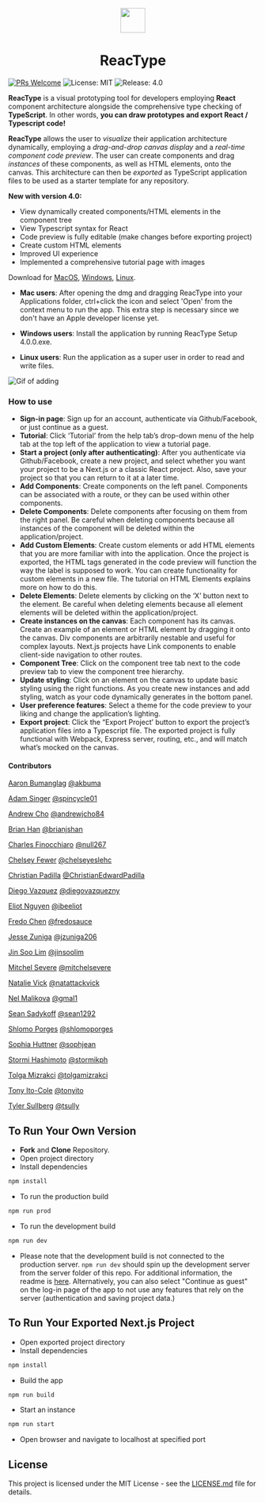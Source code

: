 <p align="center">
  <img width="50" src=https://i.imgur.com/Z2aKWji.png?1>
  <h1 align="center">ReacType </h1>
</p>

[![PRs Welcome](https://img.shields.io/badge/PRs-welcome-brightgreen.svg)](https://github.com/team-reactype/ReacType/pulls)
![License: MIT](https://img.shields.io/badge/License-MIT-yellow.svg)
![Release: 4.0](https://img.shields.io/badge/Release-4.0-orange)

**ReacType** is a visual prototyping tool for developers employing **React** component architecture alongside the comprehensive type checking of **TypeScript**.
In other words, **you can draw prototypes and export React / Typescript code!**

**ReacType** allows the user to _visualize_ their application architecture dynamically, employing a _drag-and-drop canvas display_ and a _real-time component code preview_. The user can create components and drag _instances_ of these components, as well as HTML elements, onto the canvas. This architecture can then be _exported_ as TypeScript application files to be used as a starter template for any repository.

**New with version 4.0:**

- View dynamically created components/HTML elements in the component tree
- View Typescript syntax for React
- Code preview is fully editable (make changes before exporting project)
- Create custom HTML elements
- Improved UI experience
- Implemented a comprehensive tutorial page with images

Download for [MacOS](https://github.com/team-reactype/ReacType/releases), [Windows](https://github.com/team-reactype/ReacType/releases/), [Linux](https://github.com/team-reactype/ReacType/releases/).

- **Mac users**: After opening the dmg and dragging ReacType into your Applications folder, ctrl+click the icon and select 'Open' from the context menu to run the app. This extra step is necessary since we don't have an Apple developer license yet.

- **Windows users**: Install the application by running ReacType Setup 4.0.0.exe.

- **Linux users**: Run the application as a super user in order to read and write files.

![Gif of adding](https://i.imgur.com/Ioqkr00.gif)

### How to use

- **Sign-in page**: Sign up for an account, authenticate via Github/Facebook, or just continue as a guest.
- **Tutorial**: Click ‘Tutorial’ from the help tab’s drop-down menu of the help tab at the top left of the application to view a tutorial page.
- **Start a project (only after authenticating)**: After you authenticate via Github/Facebook, create a new project, and select whether you want your project to be a Next.js or a classic React project. Also, save your project so that you can return to it at a later time.
- **Add Components**: Create components on the left panel. Components can be associated with a route, or they can be used within other components.
- **Delete Components**: Delete components after focusing on them from the right panel. Be careful when deleting components because all instances of the component will be deleted within the application/project.
- **Add Custom Elements**: Create custom elements or add HTML elements that you are more familiar with into the application. Once the project is exported, the HTML tags generated in the code preview will function the way the label is supposed to work. You can create functionality for custom elements in a new file. The tutorial on HTML Elements explains more on how to do this.
- **Delete Elements**: Delete elements by clicking on the ‘X’ button next to the element. Be careful when deleting elements because all element elements will be deleted within the application/project.
- **Create instances on the canvas**: Each component has its canvas. Create an example of an element or HTML element by dragging it onto the canvas. Div components are arbitrarily nestable and useful for complex layouts. Next.js projects have Link components to enable client-side navigation to other routes.
- **Component Tree**: Click on the component tree tab next to the code preview tab to view the component tree hierarchy.
- **Update styling**: Click on an element on the canvas to update basic styling using the right functions. As you create new instances and add styling, watch as your code dynamically generates in the bottom panel.
- **User preference features**: Select a theme for the code preview to your liking and change the application’s lighting.
- **Export project**: Click the “Export Project’ button to export the project’s application files into a Typescript file. The exported project is fully functional with Webpack, Express server, routing, etc., and will match what’s mocked on the canvas.

#### Contributors

[Aaron Bumanglag](https://www.linkedin.com/in/akbuma) [@akbuma](https://github.com/akbuma)

[Adam Singer](https://linkedin.com/in/adsing) [@spincycle01](https://github.com/spincycle01)

[Andrew Cho](https://www.linkedin.com/in/andrewjcho84/) [@andrewjcho84](https://github.com/andrewjcho84)

[Brian Han](https://www.linkedin.com/in/brianjisoohan/) [@brianjshan](https://github.com/brianjshan)

[Charles Finocchiaro](https://www.linkedin.com/in/charles-finocchiaro-62440040/) [@null267](https://github.com/null267)

[Chelsey Fewer](https://www.linkedin.com/in/chelsey-fewer/) [@chelseyeslehc](https://github.com/chelseyeslehc)

[Christian Padilla](https://linkedin.com/in/ChristianEdwardPadilla) [@ChristianEdwardPadilla](https://github.com/ChristianEdwardPadilla)

[Diego Vazquez](https://www.linkedin.com/in/diegovazquezny/) [@diegovazquezny](https://github.com/diegovazquezny)

[Eliot Nguyen](https://linkedin.com/in/ibeeliot) [@ibeeliot](https://github.com/ibeeliot)

[Fredo Chen](https://www.linkedin.com/in/fredochen/) [@fredosauce](https://github.com/fredosauce)

[Jesse Zuniga](https://linkedin.com/in/jesse-zuniga) [@jzuniga206](https://github.com/jzuniga206)

[Jin Soo Lim](https://www.linkedin.com/in/jin-soo-lim-3a567b1b3/) [@jinsoolim](https://github.com/jinsoolim)

[Mitchel Severe](https://www.linkedin.com/in/misevere/) [@mitchelsevere](https://github.com/mitchelsevere)

[Natalie Vick](https://www.linkedin.com/in/vicknatalie/) [@natattackvick](https://github.com/natattackvick)

[Nel Malikova](https://www.linkedin.com/in/gmalikova/) [@gmal1](https://github.com/gmal1)

[Sean Sadykoff](https://www.linkedin.com/in/sean-sadykoff/) [@sean1292](https://github.com/sean1292)

[Shlomo Porges](https://linkedin.com/shlomoporges) [@shlomoporges](https://github.com/ShlomoPorges)

[Sophia Huttner](https://www.linkedin.com/in/sophia-huttner-68315975/) [@sophjean](https://github.com/sophjean)

[Stormi Hashimoto](https://www.linkedin.com/in/stormikph/) [@stormikph](https://github.com/stormikph)

[Tolga Mizrakci](https://linkedin.com/in/tolga-mizrakci) [@tolgamizrakci](https://github.com/tolgamizrakci)

[Tony Ito-Cole](https://linkedin.com/in/tony-ito-cole) [@tonyito](https://github.com/tonyito)

[Tyler Sullberg](https://www.linkedin.com/in/tyler-sullberg) [@tsully](https://github.com/tsully)

## To Run Your Own Version

- **Fork** and **Clone** Repository.
- Open project directory
- Install dependencies

```bash
npm install
```

- To run the production build

```bash
npm run prod
```

- To run the development build

```bash
npm run dev
```

- Please note that the development build is not connected to the production server. `npm run dev` should spin up the development server from the server folder of this repo. For additional information, the readme is [here](https://github.com/open-source-labs/ReacType/blob/master/server/README.md). Alternatively, you can also select "Continue as guest" on the log-in page of the app to not use any features that rely on the server (authentication and saving project data.)

## To Run Your Exported Next.js Project

- Open exported project directory
- Install dependencies

```bash
npm install
```

- Build the app

```bash
npm run build
```

- Start an instance

```bash
npm run start
```

- Open browser and navigate to localhost at specified port

## License

This project is licensed under the MIT License - see the [LICENSE.md](https://github.com/team-reactype/ReacType/blob/development/LICENSE.md) file for details.
